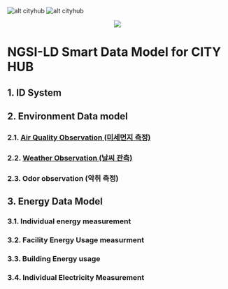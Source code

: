 ![alt cityhub](https://yalewkidane.github.io/cityhub-data-model/images/deal.png)
![alt cityhub](https://yalewkidane.github.io/cityhub-data-model/images/autoidlabs.png)

<p align="center">
  <img src="https://yalewkidane.github.io/cityhub-data-model/images/cityhubs.png">
</p>

# NGSI-LD Smart Data Model for CITY HUB


## 1.	ID System

## 2.	Environment  Data model 

### 2.1.	[Air Quality Observation (미세먼지 측정)][AirQualityObservation.md]

[AirQualityObservation.md]:https://yalewkidane.github.io/cityhub-data-model/AirQualityObservation.md

### 2.2.  [Weather Observation (날씨 관측)][id_html]
[id_html]:https://yalewkidane.github.io/cityhub-data-model/id.html
### 2.3.  Odor observation (악취 측정)

## 3.	Energy Data Model	

### 3.1.	Individual energy measurement

### 3.2.	Facility Energy	Usage measurment 

### 3.3.	Building Energy usage

### 3.4.	Individual Electricity Measurement




